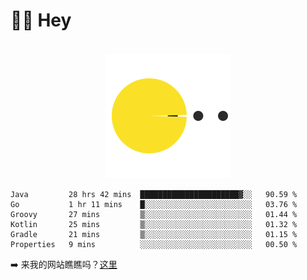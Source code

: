
# 👋🏻 Hey
<div align="center">
	<br>
	<img src="https://raw.githubusercontent.com/Aniket965/Aniket965/master/pacman.svg?sanitize=true" width="200" height="200">
	<br>
</div>

<!--START_SECTION:waka-->

```text
Java         28 hrs 42 mins  ██████████████████████▓░░   90.59 %
Go           1 hr 11 mins    █░░░░░░░░░░░░░░░░░░░░░░░░   03.76 %
Groovy       27 mins         ▒░░░░░░░░░░░░░░░░░░░░░░░░   01.44 %
Kotlin       25 mins         ▒░░░░░░░░░░░░░░░░░░░░░░░░   01.32 %
Gradle       21 mins         ▒░░░░░░░░░░░░░░░░░░░░░░░░   01.15 %
Properties   9 mins          ░░░░░░░░░░░░░░░░░░░░░░░░░   00.50 %
```

<!--END_SECTION:waka-->

 ➡️  来我的网站瞧瞧吗？[这里](https://www.shaolongfei.com)
